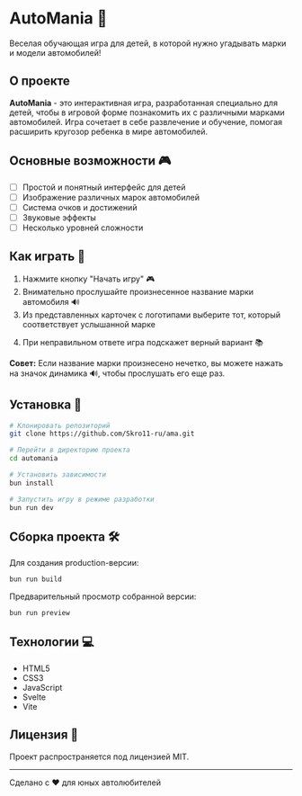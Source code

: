 # AutoMania 🚗

Веселая обучающая игра для детей, в которой нужно угадывать марки и модели автомобилей!

## О проекте

**AutoMania** - это интерактивная игра, разработанная специально для детей, чтобы в игровой форме познакомить их с различными марками автомобилей. Игра сочетает в себе развлечение и обучение, помогая расширить кругозор ребенка в мире автомобилей.

## Основные возможности 🎮

- [ ] Простой и понятный интерфейс для детей
- [ ] Изображение различных марок автомобилей
- [ ] Система очков и достижений
- [ ] Звуковые эффекты
- [ ] Несколько уровней сложности

## Как играть 🎯

1. Нажмите кнопку "Начать игру" 🎮
2. Внимательно прослушайте произнесенное название марки автомобиля 🔊
3. Из представленных карточек с логотипами выберите тот, который соответствует услышанной марке
<!-- 4. За каждый правильный ответ вы получаете очки 🌟 -->
4. При неправильном ответе игра подскажет верный вариант 📚
<!-- 6. Старайтесь собрать максимальное количество очков и установить новый рекорд! 🏆 -->

**Совет:** Если название марки произнесено нечетко, вы можете нажать на значок динамика 🔊, чтобы прослушать его еще раз.

## Установка 🔧

```bash
# Клонировать репозиторий
git clone https://github.com/Skro11-ru/ama.git

# Перейти в директорию проекта
cd automania

# Установить зависимости
bun install

# Запустить игру в режиме разработки
bun run dev
```

## Сборка проекта 🛠

Для создания production-версии:

```bash
bun run build
```

Предварительный просмотр собранной версии:

```bash
bun run preview
```

## Технологии 💻

- HTML5
- CSS3
- JavaScript
- Svelte
- Vite

## Лицензия 📝

Проект распространяется под лицензией MIT.

---

Сделано с ❤️ для юных автолюбителей
